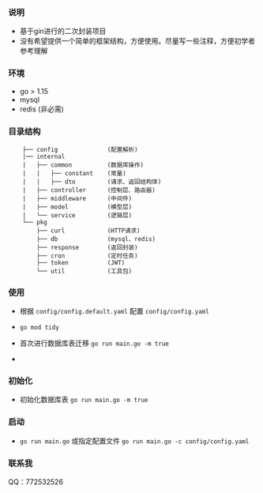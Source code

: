 ### 说明
- 基于gin进行的二次封装项目
- 没有希望提供一个简单的框架结构，方便使用。尽量写一些注释，方便初学者参考理解

### 环境
- go > 1.15
- mysql
- redis (非必需)

### 目录结构

```
    ├── config              (配置解析)
    |── internal
    |   ├── common          (数据库操作)
    |   |   ├── constant    (常量)
    |   |   ├── dto         (请求、返回结构体)
    |   ├── controller      (控制层、路由器)
    |   ├── middleware      (中间件)                    
    |   ├── model           (模型层)                        
    |   └── service         (逻辑层)                    
    └── pkg  
        ├── curl            (HTTP请求)
        ├── db              (mysql、redis)
        ├── response        (返回封装)
        ├── cron            (定时任务)
        ├── token           (JWT)
        └── util            (工具包)          
```

### 使用

- 根据 `config/config.default.yaml` 配置 `config/config.yaml` 

- `go mod tidy` 

- 首次进行数据库表迁移  `go run main.go -m true`  

- 
### 初始化
- 初始化数据库表 `go run main.go -m true`  

### 启动
- `go run main.go` 或指定配置文件 `go run main.go -c config/config.yaml`

### 联系我
QQ：772532526